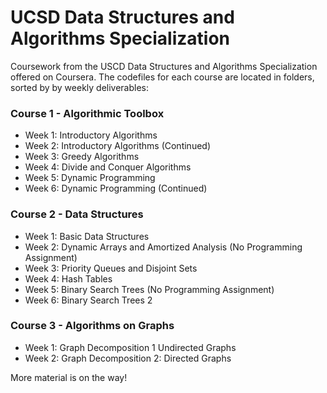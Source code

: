 # UCSD Data Structures and Algorithms Specialization

Coursework from the USCD Data Structures and Algorithms Specialization offered on Coursera. The codefiles for each course are located in folders, sorted by by weekly deliverables:

### Course 1 - Algorithmic Toolbox

- Week 1: Introductory Algorithms
- Week 2: Introductory Algorithms (Continued)
- Week 3: Greedy Algorithms
- Week 4: Divide and Conquer Algorithms
- Week 5: Dynamic Programming
- Week 6: Dynamic Programming (Continued)

### Course 2 - Data Structures

- Week 1: Basic Data Structures
- Week 2: Dynamic Arrays and Amortized Analysis (No Programming Assignment)
- Week 3: Priority Queues and Disjoint Sets
- Week 4: Hash Tables
- Week 5: Binary Search Trees (No Programming Assignment)
- Week 6: Binary Search Trees 2

### Course 3 - Algorithms on Graphs

- Week 1: Graph Decomposition 1 Undirected Graphs
- Week 2: Graph Decomposition 2: Directed Graphs

More material is on the way!
